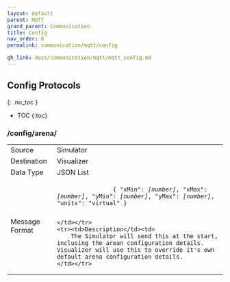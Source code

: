 ```yaml
---
layout: default
parent: MQTT
grand_parent: Communication
title: Config
nav_order: 8
permalink: communication/mqtt/config

gh_link: docs/communication/mqtt/mqtt_config.md
---
```


## Config Protocols
{: .no_toc }

- TOC
{:toc}


### /config/arena/

<table>
    <tr><td>Source</td><td> Simulator </td></tr>
    <tr><td>Destination</td><td> Visualizer</td></tr>
    <tr><td>Data Type</td><td> JSON List</td></tr>
    <tr><td>Message Format</td><td>
        <div class="language-json highlighter-rouge">
            <code class="highlight">
                { "xMin": <i>[number]</i>, "xMax": <i>[number]</i>, "yMin": <i>[number]</i>, "yMax": <i>[number]</i>, "units": "virtual" }
            </code>
        </div>

    </td></tr>
    <tr><td>Description</td><td>
        The Simulator will send this at the start, inclusing the arean configuration details. Visualizer will use this to override it's own default arena configuration details.
    </td></tr>
</table>
